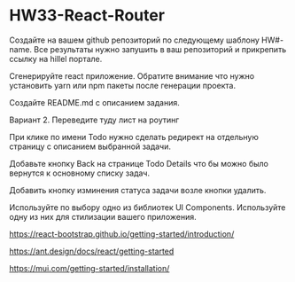 # HW33-React-Router
Создайте на вашем github репозиторий по следующему шаблону HW#-name. Все результаты нужно запушить в ваш репозиторий и прикрепить ссылку на hillel портале.

Сгенерируйте react приложение. Обратите внимание что нужно установить yarn или npm пакеты после генерации проекта.

Создайте README.md с описанием задания.

Вариант 2. Переведите туду лист на роутинг

При клике по имени Todo нужно сделать редирект на отдельную страницу с описанием выбранной задачи.

Добавьте кнопку Back на странице Todo Details что бы можно было вернутся к основному списку задач.

Добавить кнопку изминения статуса задачи возле кнопки удалить.

Используйте по выбору одно из библиотек UI Components. Используйте одну из них для стилизации вашего приложения.

https://react-bootstrap.github.io/getting-started/introduction/

https://ant.design/docs/react/getting-started

https://mui.com/getting-started/installation/
